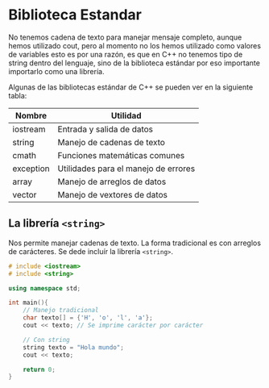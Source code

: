 # Biblioteca Estandar

No tenemos cadena de texto para manejar mensaje completo, aunque hemos utilizado cout, pero al momento no los hemos utilizado como valores de variables esto es por una razón, es que en C++ no tenemos tipo de string dentro del lenguaje, sino de la biblioteca estándar por eso importante importarlo como una librería.

Algunas de las bibliotecas estándar de C++ se pueden ver en la siguiente tabla:

| Nombre | Utilidad |
| ------ | -------- |
| iostream | Entrada y salida de datos |
| string | Manejo de cadenas de texto |
| cmath | Funciones matemáticas comunes |
| exception | Utilidades para el manejo de errores |
| array | Manejo de arreglos de datos |
| vector | Manejo de vextores de datos |

## La librería `<string>`

Nos permite manejar cadenas de texto. La forma tradicional es con arreglos de carácteres. Se dede incluír la librería `<string>`.

```C++
# include <iostream>
# include <string>

using namespace std;

int main(){
    // Manejo tradicional
    char texto[] = {'H', 'o', 'l', 'a'};
    cout << texto; // Se imprime carácter por carácter

    // Con string
    string texto = "Hola mundo";
    cout << texto;

    return 0;
}
```
